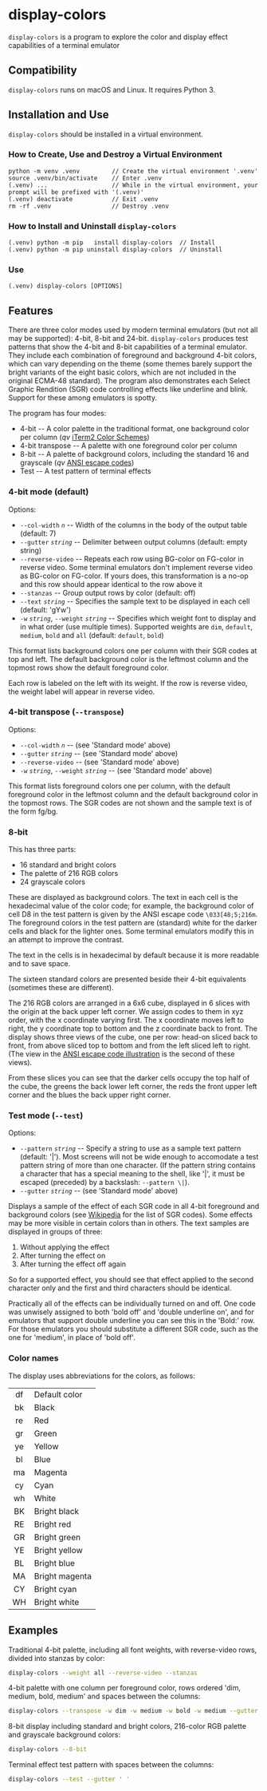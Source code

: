 # display-colors

`display-colors` is a program to explore the color and display effect capabilities of a terminal emulator

## Compatibility

`display-colors` runs on macOS and Linux.
It requires Python 3.

## Installation and Use

`display-colors` should be installed in a virtual environment.

### How to Create, Use and Destroy a Virtual Environment

```
python -m venv .venv         // Create the virtual environment '.venv'
source .venv/bin/activate    // Enter .venv
(.venv) ...                  // While in the virtual environment, your prompt will be prefixed with '(.venv)'
(.venv) deactivate           // Exit .venv
rm -rf .venv                 // Destroy .venv
```

### How to Install and Uninstall `display-colors`

```
(.venv) python -m pip   install display-colors  // Install
(.venv) python -m pip uninstall display-colors  // Uninstall
```

### Use

```
(.venv) display-colors [OPTIONS]
```

## Features

There are three color modes used by modern terminal emulators (but not all may be supported): 4-bit, 8-bit and 24-bit.
`display-colors` produces test patterns that show the 4-bit and 8-bit capabilities of a terminal emulator.  They include each combination of foreground and background 4-bit colors, which can vary depending on the theme (some themes barely support the bright variants of the eight basic colors, which are not included in the original ECMA-48 standard).  The program also demonstrates each Select Graphic Rendition (SGR) code controlling effects like underline and blink.  Support for these among emulators is spotty.

The program has four modes:

 - 4-bit -- A color palette in the traditional format, one background color per column (*qv* [iTerm2 Color Schemes](https://iterm2colorschemes.com/))
 - 4-bit transpose -- A palette with one foreground color per column
 - 8-bit -- A palette of background colors, including the standard 16 and grayscale (*qv* [ANSI escape codes](https://en.wikipedia.org/wiki/ANSI_escape_code#8-bit))
 - Test -- A test pattern of terminal effects

### 4-bit mode (default)

Options:

 - `--col-width` *`n`* -- Width of the columns in the body of the output table (default: 7)
 - `--gutter` *`string`* -- Delimiter between output columns (default: empty string)
 - `--reverse-video` -- Repeats each row using BG-color on FG-color in reverse video.  Some terminal emulators don't implement reverse video as BG-color on FG-color.  If yours does, this transformation is a no-op and this row should appear identical to the row above it
 - `--stanzas` -- Group output rows by color (default: off)
 - `--text` *`string`* -- Specifies the sample text to be displayed in each cell (default: 'gYw')
 - `-w` *`string`*, `--weight` *`string`* -- Specifies which weight font to display and in what order (use multiple times).  Supported weights are `dim`, `default`, `medium`, `bold` and `all` (default: `default`, `bold`)

This format lists background colors one per column with their SGR codes at top and left.  The default background color is the leftmost column and the topmost rows show the default foreground color.

Each row is labeled on the left with its weight.  If the row is reverse video, the weight label will appear in reverse video.

### 4-bit transpose (`--transpose`)

Options:

 - `--col-width` *`n`* -- (see 'Standard mode' above)
 - `--gutter` *`string`* -- (see 'Standard mode' above)
 - `--reverse-video` -- (see 'Standard mode' above)
 - `-w` *`string`*, `--weight` *`string`* -- (see 'Standard mode' above)

This format lists foreground colors one per column, with the default foreground color in the leftmost column and the default background color in the topmost rows.  The SGR codes are not shown and the sample text is of the form fg/bg.

### 8-bit

This has three parts:

 - 16 standard and bright colors
 - The palette of 216 RGB colors
 - 24 grayscale colors

These are displayed as background colors.  The text in each cell is the hexadecimal value of the color code; for example, the background color of cell D8 in the test pattern is given by the ANSI escape code `\033[48;5;216m`.  The foreground colors in the test pattern are (standard) white for the darker cells and black for the lighter ones.  Some terminal emulators modify this in an attempt to improve the contrast.

The text in the cells is in hexadecimal by default because it is more readable and to save space.

The sixteen standard colors are presented beside their 4-bit equivalents (sometimes these are different).

The 216 RGB colors are arranged in a 6x6 cube, displayed in 6 slices with the origin at the back upper left corner.  We assign codes to them in xyz order, with the x coordinate varying first.  The x coordinate moves left to right, the y coordinate top to bottom and the z coordinate back to front.  The display shows three views of the cube, one per row: head-on sliced back to front, from above sliced top to bottom and from the left sliced left to right.  (The view in the [ANSI escape code illustration](https://en.wikipedia.org/wiki/ANSI_escape_code#8-bit) is the second of these views).

From these slices you can see that the darker cells occupy the top half of the cube, the greens the back lower left corner, the reds the front upper left corner and the blues the back upper right corner.

### Test mode (`--test`)

Options:

 - `--pattern` *`string`* -- Specify a string to use as a sample text pattern (default: '|').  Most screens will not be wide enough to accomodate a test pattern string of more than one character.  (If the pattern string contains a character that has a special meaning to the shell, like '|', it must be escaped (preceded) by a backslash: `--pattern \|`).
 - `--gutter` *`string`* -- (see 'Standard mode' above)

Displays a sample of the effect of each SGR code in all 4-bit foreground and background colors (see [Wikipedia](https://en.wikipedia.org/wiki/ANSI_escape_code#SGR_(Select_Graphic_Rendition)_parameters) for the list of SGR codes).  Some effects may be more visible in certain colors than in others.  The text samples are displayed in groups of three:

 1.  Without applying the effect
 2.  After turning the effect on
 3.  After turning the effect off again

So for a supported effect, you should see that effect applied to the second character only and the first and third characters should be identical.

Practically all of the effects can be individually turned on and off.  One code was unwisely assigned to both 'bold off' and 'double underline on', and for emulators that support double underline you can see this in the 'Bold:' row.  For those emulators you should substitute a different SGR code, such as the one for 'medium', in place of 'bold off'.

### Color names

The display uses abbreviations for the colors, as follows:

 | | |
 | :---: | :--- |
 | df | Default color |
 | bk | Black |
 | re | Red |
 | gr | Green |
 | ye | Yellow |
 | bl | Blue |
 | ma | Magenta |
 | cy | Cyan |
 | wh | White |
 | BK | Bright black |
 | RE | Bright red |
 | GR | Bright green |
 | YE | Bright yellow |
 | BL | Bright blue |
 | MA | Bright magenta |
 | CY | Bright cyan |
 | WH | Bright white |

## Examples

Traditional 4-bit palette, including all font weights, with reverse-video rows, divided into stanzas by color:
```bash
display-colors --weight all --reverse-video --stanzas
```
4-bit palette with one column per foreground color, rows ordered 'dim, medium, bold, medium' and spaces between the columns:
```bash
display-colors --transpose -w dim -w medium -w bold -w medium --gutter ' '
```
8-bit display including standard and bright colors, 216-color RGB palette and grayscale background colors:
```bash
display-colors --8-bit
```
Terminal effect test pattern with spaces between the columns:
```bash
display-colors --test --gutter ' '
```
